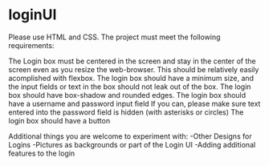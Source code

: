 # loginUI
Please use HTML and CSS.
The project must meet the following requirements:

The Login box must be centered in the screen and stay in the center of the screen even as you resize the web-browser.
This should be relatively easily acomplished with flexbox.
The login box should have a minimum size, and the input fields or text in the box should not leak out of the box.
The login box should have box-shadow and rounded edges.
The login box should have a username and password input field
If you can, please make sure text entered into the password field is hidden (with asterisks or circles)
The login box should have a button

Additional things you are welcome to experiment with:
-Other Designs for Logins
-Pictures as backgrounds or part of the Login UI
-Adding additional features to the login
